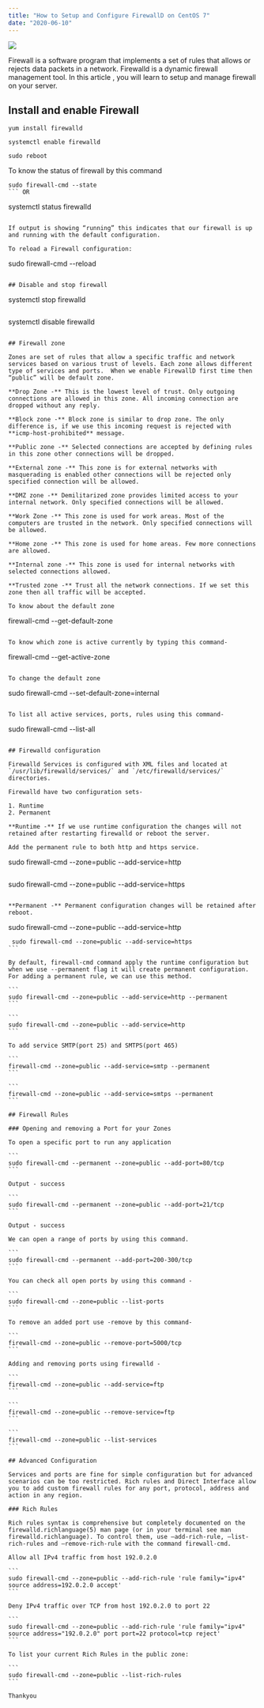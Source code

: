 ```yaml
---
title: "How to Setup and Configure FirewallD on CentOS 7"
date: "2020-06-10"
---
```


![](images/How-to-Setup-and-Configure-FirewallD-on-CentOS-7-2-1024x576.png)

Firewall is a software program that implements a set of rules that allows or rejects data packets in a network. Firewalld is a dynamic firewall management tool. In this article , you will learn to setup and manage firewall on your server.

## Install and enable Firewall

```
yum install firewalld
```

```
systemctl enable firewalld
```

```
sudo reboot
```

To know the status of firewall by this command

```
sudo firewall-cmd --state
``` OR

```
systemctl status firewalld
```

If output is showing “running” this indicates that our firewall is up and running with the default configuration.

To reload a Firewall configuration:

```
sudo firewall-cmd --reload
```

## Disable and stop firewall

```
 systemctl stop firewalld 
```

```
 systemctl disable firewalld 
```

## Firewall zone

Zones are set of rules that allow a specific traffic and network services based on various trust of levels. Each zone allows different type of services and ports.  When we enable FirewallD first time then “public” will be default zone.

**Drop Zone -** This is the lowest level of trust. Only outgoing connections are allowed in this zone. All incoming connection are dropped without any reply.  

**Block zone -** Block zone is similar to drop zone. The only difference is, if we use this incoming request is rejected with **icmp-host-prohibited** message.  

**Public zone -** Selected connections are accepted by defining rules in this zone other connections will be dropped.   

**External zone -** This zone is for external networks with masquerading is enabled other connections will be rejected only specified connection will be allowed.  

**DMZ zone -** Demilitarized zone provides limited access to your internal network. Only specified connections will be allowed.  

**Work Zone -** This zone is used for work areas. Most of the computers are trusted in the network. Only specified connections will be allowed.  

**Home zone -** This zone is used for home areas. Few more connections are allowed.  

**Internal zone -** This zone is used for internal networks with selected connections allowed.

**Trusted zone -** Trust all the network connections. If we set this zone then all traffic will be accepted.

To know about the default zone

```
firewall-cmd --get-default-zone
```

To know which zone is active currently by typing this command-

```
firewall-cmd --get-active-zone
```

To change the default zone

```
sudo firewall-cmd --set-default-zone=internal
```

To list all active services, ports, rules using this command-

```
 sudo firewall-cmd --list-all 
```

## Firewalld configuration

Firewalld Services is configured with XML files and located at `/usr/lib/firewalld/services/` and `/etc/firewalld/services/` directories.

Firewalld have two configuration sets-

1. Runtime
2. Permanent

**Runtime -** If we use runtime configuration the changes will not retained after restarting firewalld or reboot the server.

Add the permanent rule to both http and https service.

```
 sudo firewall-cmd --zone=public --add-service=http
```

```
 sudo firewall-cmd --zone=public --add-service=https 
```

**Permanent -** Permanent configuration changes will be retained after reboot.

```
sudo firewall-cmd --zone=public --add-service=http
``````
 sudo firewall-cmd --zone=public --add-service=https 
```

By default, firewall-cmd command apply the runtime configuration but when we use --permanent flag it will create permanent configuration. For adding a permanent rule, we can use this method.

```
sudo firewall-cmd --zone=public --add-service=http --permanent
```

```
sudo firewall-cmd --zone=public --add-service=http
```

To add service SMTP(port 25) and SMTPS(port 465)

```
firewall-cmd --zone=public --add-service=smtp --permanent
```

```
firewall-cmd --zone=public --add-service=smtps --permanent
```

## Firewall Rules

### Opening and removing a Port for your Zones

To open a specific port to run any application

```
sudo firewall-cmd --permanent --zone=public --add-port=80/tcp
```

Output - success

```
sudo firewall-cmd --permanent --zone=public --add-port=21/tcp
```

Output - success

We can open a range of ports by using this command.

```
sudo firewall-cmd --permanent --add-port=200-300/tcp
```

You can check all open ports by using this command -

```
sudo firewall-cmd --zone=public --list-ports
```

To remove an added port use -remove by this command-

```
firewall-cmd --zone=public --remove-port=5000/tcp
```

Adding and removing ports using firewalld -

```
firewall-cmd --zone=public --add-service=ftp 
```

```
firewall-cmd --zone=public --remove-service=ftp
```

```
firewall-cmd --zone=public --list-services
```

## Advanced Configuration

Services and ports are fine for simple configuration but for advanced scenarios can be too restricted. Rich rules and Direct Interface allow you to add custom firewall rules for any port, protocol, address and action in any region.

### Rich Rules

Rich rules syntax is comprehensive but completely documented on the firewalld.richlanguage(5) man page (or in your terminal see man firewalld.richlanguage). To control them, use —add-rich-rule, —list-rich-rules and —remove-rich-rule with the command firewall-cmd.

Allow all IPv4 traffic from host 192.0.2.0

```
sudo firewall-cmd --zone=public --add-rich-rule 'rule family="ipv4" source address=192.0.2.0 accept'
```

Deny IPv4 traffic over TCP from host 192.0.2.0 to port 22

```
sudo firewall-cmd --zone=public --add-rich-rule 'rule family="ipv4" source address="192.0.2.0" port port=22 protocol=tcp reject'
```

To list your current Rich Rules in the public zone:

```
sudo firewall-cmd --zone=public --list-rich-rules
```

Thankyou
